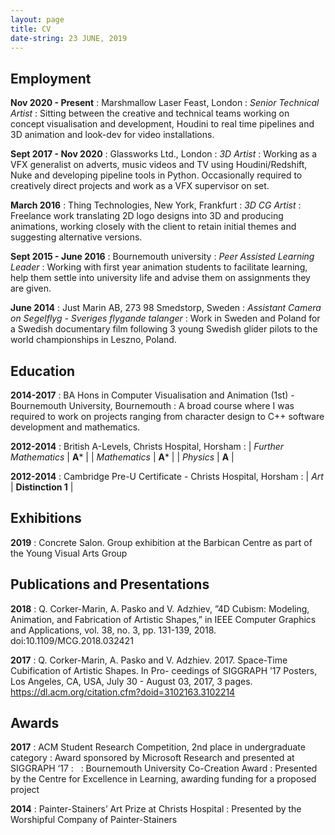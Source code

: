 ```yaml
---
layout: page
title: CV
date-string: 23 JUNE, 2019
---
```


## Employment
**Nov 2020 - Present**
: Marshmallow Laser Feast, London
: *Senior Technical Artist*
: Sitting between the creative and technical teams working on concept visualisation and development, Houdini to real time pipelines and 3D animation and look-dev for video installations.

**Sept 2017 - Nov 2020**
: Glassworks Ltd., London
: *3D Artist*
: Working as a VFX generalist on adverts, music videos and TV using Houdini/Redshift, Nuke and developing pipeline tools in Python. Occasionally required to creatively direct projects and work as a VFX supervisor on set.

**March 2016**
: Thing Technologies, New York, Frankfurt
: *3D CG Artist*
: Freelance work translating 2D logo designs into 3D and producing animations, working closely
with the client to retain initial themes and suggesting alternative versions.

**Sept 2015 - June 2016**
: Bournemouth university
: *Peer Assisted Learning Leader*
: Working with first year animation students to facilitate learning, help them settle into university
life and advise them on assignments they are given.

**June 2014**
: Just Marin AB, 273 98 Smedstorp, Sweden
: *Assistant Camera on Segelflyg - Sveriges flygande talanger*
: Work in Sweden and Poland for a Swedish documentary film following 3 young
Swedish glider pilots to the world championships in Leszno, Poland.

## Education
**2014-2017**
: BA Hons in Computer Visualisation and Animation (1st) - Bournemouth University, Bournemouth
: A broad course where I was required to work on projects ranging from character design to C++ software development and mathematics.

**2012-2014**
: British A-Levels, Christs Hospital, Horsham
: | *Further Mathematics* | **A*** |
| *Mathematics* | **A*** |
| *Physics* | **A** |

**2012-2014**
: Cambridge Pre-U Certificate - Christs Hospital, Horsham
: | *Art* | **Distinction 1** |

<!--
**2012-2013**
: British AS-Levels - Christs Hospital, Horsham
: | *D&T Product Design* | **A** |

**2010-2012**
: GCSEs - Christs Hospital, Horsham
: | *Art* | **A*** |
| *Biology* | **A*** |
| *Chemistry* | **A*** |
| *English Language* | **A*** |
| *English Literature* | **A** |
| *Geography* | **A*** |
| *Graphic Design* | **A*** |
| *Maths* | **A*** |
| *Physics* | **A*** |
| *Spanish* | **A** |
-->

## Exhibitions
**2019**
: Concrete Salon. Group exhibition at the Barbican Centre as part of the Young Visual Arts Group

## Publications and Presentations
**2018**
: Q. Corker-Marin, A. Pasko and V. Adzhiev, ”4D Cubism: Modeling, Animation, and Fabrication of
Artistic Shapes,” in IEEE Computer Graphics and Applications, vol. 38, no. 3, pp. 131-139, 2018. doi:10.1109/MCG.2018.032421

**2017**
: Q. Corker-Marin, A. Pasko and V. Adzhiev. 2017. Space-Time Cubification of Artistic Shapes. In Pro-
ceedings of SIGGRAPH ’17 Posters, Los Angeles, CA, USA, July 30 - August 03, 2017, 3 pages. <https://dl.acm.org/citation.cfm?doid=3102163.3102214>

## Awards
**2017**
: ACM Student Research Competition, 2nd place in undergraduate category
: Award sponsored by Microsoft Research and presented at SIGGRAPH ‘17
: &nbsp;
: Bournemouth University Co-Creation Award
: Presented by the Centre for Excellence in Learning, awarding funding for a proposed project

**2014**
: Painter-Stainers’ Art Prize at Christs Hospital
: Presented by the Worshipful Company of Painter-Stainers
